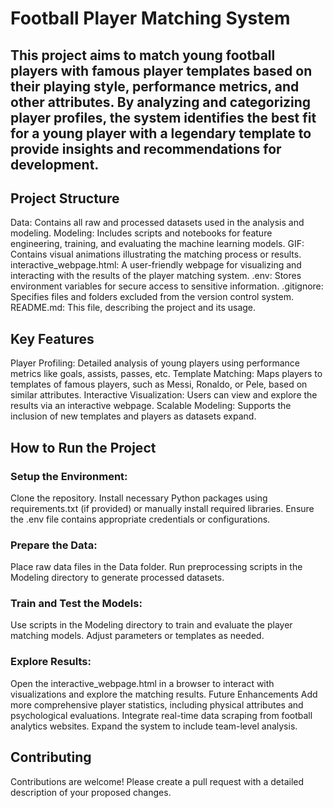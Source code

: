 # Football Player Matching System

## This project aims to match young football players with famous player templates based on their playing style, performance metrics, and other attributes. By analyzing and categorizing player profiles, the system identifies the best fit for a young player with a legendary template to provide insights and recommendations for development.

## Project Structure

Data: Contains all raw and processed datasets used in the analysis and modeling.
Modeling: Includes scripts and notebooks for feature engineering, training, and evaluating the machine learning models.
GIF: Contains visual animations illustrating the matching process or results.
interactive_webpage.html: A user-friendly webpage for visualizing and interacting with the results of the player matching system.
.env: Stores environment variables for secure access to sensitive information.
.gitignore: Specifies files and folders excluded from the version control system.
README.md: This file, describing the project and its usage.

## Key Features

Player Profiling: Detailed analysis of young players using performance metrics like goals, assists, passes, etc.
Template Matching: Maps players to templates of famous players, such as Messi, Ronaldo, or Pele, based on similar attributes.
Interactive Visualization: Users can view and explore the results via an interactive webpage.
Scalable Modeling: Supports the inclusion of new templates and players as datasets expand.

## How to Run the Project

### Setup the Environment:

Clone the repository.
Install necessary Python packages using requirements.txt (if provided) or manually install required libraries.
Ensure the .env file contains appropriate credentials or configurations.

### Prepare the Data:

Place raw data files in the Data folder.
Run preprocessing scripts in the Modeling directory to generate processed datasets.

### Train and Test the Models:

Use scripts in the Modeling directory to train and evaluate the player matching models.
Adjust parameters or templates as needed.

### Explore Results:

Open the interactive_webpage.html in a browser to interact with visualizations and explore the matching results.
Future Enhancements
Add more comprehensive player statistics, including physical attributes and psychological evaluations.
Integrate real-time data scraping from football analytics websites.
Expand the system to include team-level analysis.

## Contributing
Contributions are welcome! Please create a pull request with a detailed description of your proposed changes.

